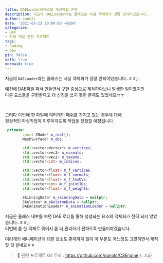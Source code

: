 ```yaml
---
title: DAELoader클래스의 개선작업 진행
description: 지금의 DAELoader라는 클래스는 사실 객체화가 정말 안되어있습니다..
author: ounols
date: '2021-05-23 20:00:00 +0800'
categories:
- Dev
- 자체 게임 엔진 프로젝트
tags:
- Coding
- dev
pin: false
math: true
mermaid: true
---
```


지금의 `DAELoader`라는 클래스는 사실 객체화가 정말 안되어있습니다..ㅎㅎ;;

예전에 DAE파일 파서 만들면서 구현 중심으로 제작하다보니 발생한 일이였지만<br/>
다른 요소들을 구현한다고 더 신경을 쓰지 못한 문제도 있었네요ㅠㅜ

<br/>

그러다 이번에 한 파일에 여러개의 매쉬를 가지고 있는 경우에 대해<br/>
정상적인 파싱작업이 이루어지도록 작업을 진행할 예정입니다.

```cpp
 private:
        const XNode* m_root{};
        MeshSurface* m_obj;

        std::vector<Vertex*> m_vertices;
        std::vector<vec3> m_normals;
        std::vector<vec2> m_texUVs;
        std::vector<int> m_indices;

        std::vector<float> m_f_vertices;
        std::vector<float> m_f_normals;
        std::vector<float> m_f_texUVs;
        std::vector<int> m_f_jointIDs;
        std::vector<float> m_f_weights;

        SkinningData* m_skinningData = nullptr;
        Skeleton* m_skeletonData = nullptr;
        DAEAnimationLoader* m_animationLoader = nullptr;
```
지금은 클래스 내부를 보면 DAE 로더를 통해 생성되는 요소의 객체화가 전혀 되지 않았습니다..ㅎㅎ;;<br/>
이번에 좀 한 객체로 묶어서 좀 더 관리하기 편하도록 만들어야겠습니다.

여러개의 애니메이션에 대한 요소도 존재하지 않아 이 부분도 어느정도 고민하면서 제작할 것 같네요ㅎㅎ


> 📣 관련 프로젝트 Git 주소 : https://github.com/ounols/CSEngine 
{: .tip}
